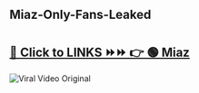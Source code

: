 
 ## Miaz-Only-Fans-Leaked

# <h2><a href="https://clipsfans.com/Miaz&ref=git">🔗 Click to LINKS ⏩⏩ 👉 🟢 Miaz </a></h2>

<a href="https://clipsfans.com/Miaz&ref=git" rel="nofollow" data-target="animated-image.originalLink"><img src="https://i.ibb.co.com/xMMVF88/686577567.gif" alt="Viral Video Original" style="max-width: 100%; display: inline-block;" data-target="animated-image.originalImage"></a>
